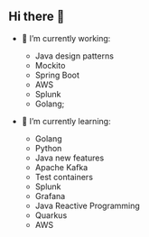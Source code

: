 ## Hi there 👋


- 🔭 I’m currently working:
  - Java design patterns
  - Mockito
  - Spring Boot
  - AWS
  - Splunk
  - Golang;
    
- 🌱 I’m currently learning:
  - Golang
  - Python
  - Java new features
  - Apache Kafka
  - Test containers
  - Splunk
  - Grafana
  - Java Reactive Programming
  - Quarkus
  - AWS

